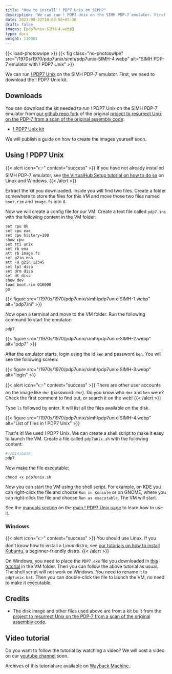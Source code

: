 ```yaml
---
title: "How to install ! PDP7 Unix on SIMH?"
description: 'We can run ! PDP7 Unix on the SIMH PDP-7 emulator. First, we need to download the ! PDP7 Unix kit. You can download the kit needed to run it on the SIMH PDP-7 emulator from our github repo.'
date: 2023-08-22T10:08:56+05:30
draft: false
images: [pdp7unix-SIMH-4.webp]
type: docs
weight: 110001
---
```


{{< load-photoswipe >}}
{{< fig class="no-photoswipe" src="/1970s/1970/pdp7unix/simh/pdp7unix-SIMH-4.webp" alt="SIMH PDP-7 emulator with ! PDP7 Unix" >}}

We can run [! PDP7 Unix](/1970s/1970/pdp7unix) on the SIMH PDP-7 emulator. First, we need to download the ! PDP7 Unix kit.

## Downloads

You can download the kit needed to run ! PDP7 Unix on the SIMH PDP-7 emulator from [our github repo fork](https://github.com/InstallerLegacy/pdp7-unix) of the original [project to resurrect Unix on the PDP-7 from a scan of the original assembly code](https://github.com/DoctorWkt/pdp7-unix):

- [! PDP7 Unix kit](https://github.com/InstallerLegacy/pdp7-unix/releases/download/20230821/pdp7.zip)

We will publish a guide on how to create the images yourself soon.

## Using ! PDP7 Unix

{{< alert icon="👉" context="success" >}}
If you have not already installed SIMH PDP-7 emulator, see [the VirtualHub Setup tutorial on how to do so](https://setup.virtualhub.eu.org/simh-pdp7/) on Linux and Windows.
{{< /alert >}}

Extract the kit you downloaded. Inside you will find two files. Create a folder somewhere to store the files for this VM and move those two files named `boot.rim` and `image.fs` into it.

Now we will create a config file for our VM. Create a text file called `pdp7.ini` with the following content in the VM folder:

``` config
set cpu 8k
set cpu eae
set cpu history=100
show cpu
set tti unix
set rb ena
att rb image.fs
set g2in ena
att -U g2in 12345
set lpt disa
set drm disa
set dt disa
show dev
load boot.rim 010000
go
```

{{< figure src="/1970s/1970/pdp7unix/simh/pdp7unix-SIMH-1.webp" alt="pdp7.ini" >}}

Now open a terminal and move to the VM folder. Run the following command to start the emulator:

``` console
pdp7
```

{{< figure src="/1970s/1970/pdp7unix/simh/pdp7unix-SIMH-2.webp" alt="pdp7" >}}

After the emulator starts, login using the id `ken` and password `ken`. You will see the following screen:

{{< figure src="/1970s/1970/pdp7unix/simh/pdp7unix-SIMH-3.webp" alt="login" >}}

{{< alert icon="👉" context="success" >}}
There are other user accounts on the image like `dmr` (password: `dmr`). Do you know who `dmr` and `ken` were? Check the first comment to find out, or search it on the web!
{{< /alert >}}

Type `ls` followed by enter. It will list all the files available on the disk.

{{< figure src="/1970s/1970/pdp7unix/simh/pdp7unix-SIMH-4.webp" alt="List of files in ! PDP7 Unix" >}}

That's it! We used ! PDP7 Unix. We can create a shell script to make it easy to launch the VM. Create a file called `pdp7unix.sh` with the following content:

``` bash
#!/bin/bash
pdp7
```

Now make the file executable:

``` console
chmod +x pdp7unix.sh
```

Now you can start the VM using the shell script. For example, on KDE you can right-click the file and choose `Run in Konsole` or on GNOME, where you can right-click the file and choose `Run as executable`. The VM will start.

See the [manuals section](/1970s/1970/pdp7unix/#manuals) on the [main ! PDP7 Unix page](/1970s/1970/pdp7unix) to learn how to use it.

### Windows

{{< alert icon="👉" context="success" >}}
You should use Linux. If you don’t know how to install a Linux distro, see [our tutorials on how to install Kubuntu](https://setup.virtualhub.eu.org/tag/os/), a beginner-friendly distro.
{{< /alert >}}

On Windows, you need to place the `PDP7.exe` file you downloaded in [this tutorial](https://setup.virtualhub.eu.org/simh-pdp7#windows) in the VM folder. Then you can follow the above tutorial as usual. The shell script will not work on Windows. You need to rename it to `pdp7unix.bat`. Then you can double-click the file to launch the VM, no need to make it executable.

## Credits

- The disk image and other files used above are from a kit built from the [project to resurrect Unix on the PDP-7 from a scan of the original assembly code](https://github.com/DoctorWkt/pdp7-unix).

## Video tutorial

Do you want to follow the tutorial by watching a video? We will post a video on our [youtube channel](https://www.youtube.com/@virtua1hub) soon.

Archives of this tutorial are available on [Wayback Machine](https://web.archive.org/web/*/https://virtualhub.eu.org/1970s/1970/pdp7unix/simh/).
